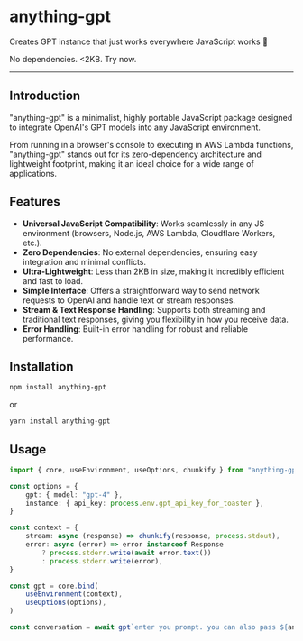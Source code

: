 # anything-gpt


Creates GPT instance that just works everywhere JavaScript works 🤖

No dependencies. <2KB. Try now.

-----


## Introduction

"anything-gpt" is a minimalist, highly portable JavaScript package designed to integrate OpenAI's GPT models into any JavaScript environment.

From running in a browser's console to executing in AWS Lambda functions, "anything-gpt" stands out for its zero-dependency architecture and lightweight footprint, making it an ideal choice for a wide range of applications.

## Features

- **Universal JavaScript Compatibility**: Works seamlessly in any JS environment (browsers, Node.js, AWS Lambda, Cloudflare Workers, etc.).
- **Zero Dependencies**: No external dependencies, ensuring easy integration and minimal conflicts.
- **Ultra-Lightweight**: Less than 2KB in size, making it incredibly efficient and fast to load.
- **Simple Interface**: Offers a straightforward way to send network requests to OpenAI and handle text or stream responses.
- **Stream & Text Response Handling**: Supports both streaming and traditional text responses, giving you flexibility in how you receive data.
- **Error Handling**: Built-in error handling for robust and reliable performance.

## Installation

```bash
npm install anything-gpt
```
or
```bash
yarn install anything-gpt
```

## Usage

```ts
import { core, useEnvironment, useOptions, chunkify } from "anything-gpt"

const options = {
	gpt: { model: "gpt-4" },
	instance: { api_key: process.env.gpt_api_key_for_toaster },
}

const context = {
	stream: async (response) => chunkify(response, process.stdout),
	error: async (error) => error instanceof Response
		? process.stderr.write(await error.text())
		: process.stderr.write(error),
}

const gpt = core.bind(
	useEnvironment(context),
	useOptions(options),
)

const conversation = await gpt`enter you prompt. you can also pass ${anything} here`
```
